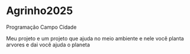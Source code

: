 # Agrinho2025
Programação Campo Cidade

Meu projeto e um projeto que ajuda no meio ambiente e nele você planta arvores e dai você ajuda o planeta
